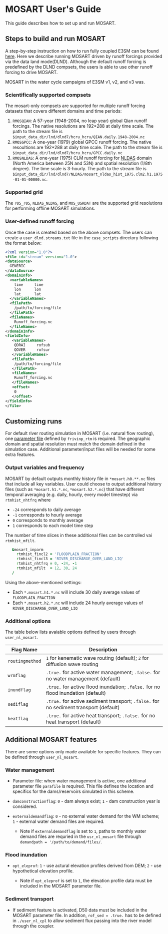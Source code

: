 # MOSART User's Guide

This guide describes how to set up and run MOSART.

## Steps to build and run MOSART

A step-by-step instruction on how to run fully coupled E3SM can be found [here](https://acme-climate.atlassian.net/wiki/spaces/DOC/pages/2309226536). Here we describe running MOSART driven by runoff forcings provided via the data land mode(DLND). Although the default runoff forcing is predefined by the DLND compsets, the users is able to use other runoff forcing to drive MOSART.

MOSART in the water cycle campaigns of E3SM v1, v2, and v3 was.

### Scientifically supported compsets

The mosart-only compsets are supported for multiple runoff forcing datasets that covers different domains and time periods:

1. `RMOSQIAN`: A 57-year (1948-2004, no leap year) global Qian runoff forcings. The native resolutions are 192*288 at daily time scale. The path to the stream file is `$input_data_dir/lnd/dlnd7/hcru_hcru/QIAN.daily.1948-2004.nc`
2. `RMOSGPCC`: A one-year (1979) global GPCC runoff forcing. The native resoultions are 192*288 at daily time scale. The path to the stream file is `$input_data_dir/lnd/dlnd7/hcru_hcru/GPCC.daily.nc`
3. `RMOSNLDAS`: A one-year (1975) CLM runoff forcing for [NLDAS](https://ldas.gsfc.nasa.gov/nldas) domain (North America between 25N and 53N) and spatial resolution (1/8th degree). The time scale is 3-hourly. The path to the stream file is `$input_data_dir/lnd/dlnd7/NLDAS/mosart_nldas_hist_1975.clm2.h1.1975-01-01-00000.nc`.

### Supported grid

The `r05_r05`, `NLDAS_NLDAS`, and `MOS_USRDAT` are the supported grid resolutions for performing offline MOSART simulations.

### User-defined runoff forcing

Once the case is created based on the above compsets. The users can create a `user_dlnd.streams.txt` file in the `case_scripts` directory following the format below:

```xml
<?xml version="1.0"?>
<file id="stream" version="1.0">
<dataSource>
  GENERIC
</dataSource>
<domainInfo>
  <variableNames>
    time     time
    lon      lon
    lat      lat
  </variableNames>
  <filePath>
    /path/to/forcing/file
  </filePath>
  <fileNames>
    Runoff_forcing.nc
  </fileNames>
</domainInfo>
<fieldInfo>
   <variableNames>
    QDRAI     rofsub
    QOVER     rofsur
   </variableNames>
   <filePath>
    /path/to/forcing/file
   </filePath>
   <fileNames>
    Runoff_forcing.nc
   </fileNames>
   <offset>
    0
   </offset>
</fieldInfo>
</file>
```

## Customizing runs

For default river routing simulation in MOSART (i.e. natural flow routing), one [parameter file](../tech-guide/index.md#parameters) defined by `frivinp_rtm` is required. The geographic domain and spatial resolution must match the domain defined in the simulation case. Additional parameter/input files will be needed for some extra features.

### Output variables and frequency

MOSART by default outputs monthly history file in `*mosart.h0.**.nc` files that include all key variables. User could choose to output additional history files (such as `*mosart.h1.*.nc`, `*mosart.h2.*.nc`) that have different temporal averaging (e.g. daily, hourly, every model timestep) via `rtmhist_nhtfrq` where

- `-24` corresponds to daily average
- `-1` corresponds to hourly average
- `0` corresponds to monthly average
- `1` corresponds to each model time step

The number of time slices in these additional files can be controlled
vai `rtmhist_mfilt`.

```fortran
   &mosart_inparm
     rtmhist_fincl2 = 'FLOODPLAIN_FRACTION'
     rtmhist_fincl3 = 'RIVER_DISCHARGE_OVER_LAND_LIQ'
     rtmhist_nhtfrq = 0, -24, -1
     rtmhist_mfilt  = 12, 30, 24
   /
```

Using the above-mentioned settings:

- Each `*.mosart.h1.*.nc` will include 30 daily average values of `FLOODPLAIN_FRACTION`
- Each `*.mosart.h2.*.nc` will include 24 hourly average values of `RIVER_DISCHARGE_OVER_LAND_LIQ`

### Additional options

The table below lists avaiable options defined by users through `user_nl_mosart`.

| Flag Name         | Description                                                                           |
|-------------------|---------------------------------------------------------------------------------------|
| `routingmethod`   | `1` for kenematic wave routing (default); `2` for diffusion wave routing              |
| `wrmflag`         | `.true.` for active water management; `.false.` for no water management (default)     |
| `inundflag`       | `.true.` for active flood inundation; `.false.` for no flood inundation (default)     |
| `sediflag`        | `.true.` for active sediment transport; `.false.` for no sediment transport (default) |
| `heatflag`        | `.true.` for active heat transport; `.false.` for no heat transport (default)         |

## Additional MOSART features

There are some options only made available for specific features. They can be defined through `user_nl_mosart`.

### Water management

- Parameter file: when water management is active, one additional parameter file `parafile` is required. This file defines the location and specifics for the dams/reservoirs simulated in this scheme.

- `damconstructionflag`: `0` - dam always exist; `1` - dam construction year is considered.

- `externaldemandflag`: `0` - no external water demand for the WM scheme; `1` - external water demand files are required.

  - Note if `externaldemandflag` is set to `1`, paths to monthly water demand files are requried in the `usr_nl_mosart` file through `demandpath = '/path/to/demand/files/`.

### Flood inundation

- `opt_eleprof`: `1` - use actural elevation profiles derived from DEM; `2` - use hypothetical elevation profile.

  - Note if `opt_eleprof` is set to `1`, the elevation profile data must be included in the MOSART parameter file.

### Sediment transport

- If sediment feature is activated, D50 data must be included in the MOSART parameter file. In addition, `rof_sed = .true.` has to be defined in `./user_nl_cpl` to allow sediment flux passing into the river model through the coupler.
